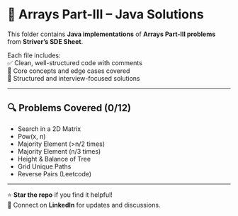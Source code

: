 # 📁 Arrays Part-III – Java Solutions

This folder contains **Java implementations** of **Arrays Part-III problems** from **Striver’s SDE Sheet**.

Each file includes:  
✅ Clean, well-structured code with comments  
🧠 Core concepts and edge cases covered  
📌 Structured and interview-focused solutions  

---

## 🔍 Problems Covered (0/12)  
- Search in a 2D Matrix  
- Pow(x, n) 
- Majority Element (>n/2 times)
- Majority Element (n/3 times)
- Height & Balance of Tree  
- Grid Unique Paths
- Reverse Pairs (Leetcode)

---

⭐ **Star the repo** if you find it helpful!  
💬 Connect on **LinkedIn** for updates and discussions.
